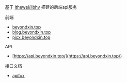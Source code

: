 基于 [ithewei/libhv](https://github.com/ithewei/libhv) 搭建的后端api服务

前端 
- [beyondxin.top](https://beyondxin.top/)
- [blog.beyondxin.top](https://blog.beyondxin.top/)
- [picx.beyondxin.top](https://picx.beyondxin.top/)

API  
- [https://api.beyondxin.top/](https://api.beyondxin.top/)

接口文档
- [apifox](https://apifox.com/apidoc/project-4171722)




